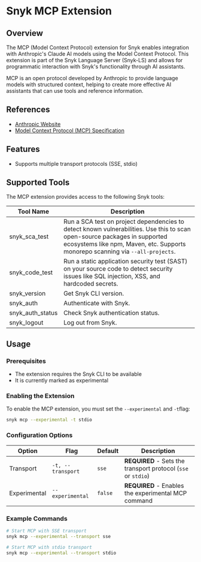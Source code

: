 # Snyk MCP Extension

## Overview

The MCP (Model Context Protocol) extension for Snyk enables integration with Anthropic's Claude AI models using the Model Context Protocol. This extension is part of the Snyk Language Server (Snyk-LS) and allows for programmatic interaction with Snyk's functionality through AI assistants.

MCP is an open protocol developed by Anthropic to provide language models with structured context, helping to create more effective AI assistants that can use tools and reference information.

## References

- [Anthropic Website](https://www.anthropic.com/)
- [Model Context Protocol (MCP) Specification](https://docs.anthropic.com/claude/docs/model-context-protocol-mcp)

## Features

- Supports multiple transport protocols (SSE, stdio)

## Supported Tools

The MCP extension provides access to the following Snyk tools:

| Tool Name | Description |
|-----------|-------------|
| snyk_sca_test | Run a SCA test on project dependencies to detect known vulnerabilities. Use this to scan open-source packages in supported ecosystems like npm, Maven, etc. Supports monorepo scanning via `--all-projects`. |
| snyk_code_test | Run a static application security test (SAST) on your source code to detect security issues like SQL injection, XSS, and hardcoded secrets. |
| snyk_version | Get Snyk CLI version. |
| snyk_auth | Authenticate with Snyk. |
| snyk_auth_status | Check Snyk authentication status. |
| snyk_logout | Log out from Snyk. |

## Usage

### Prerequisites

- The extension requires the Snyk CLI to be available
- It is currently marked as experimental

### Enabling the Extension

To enable the MCP extension, you must set the `--experimental` and `-t`flag:

```bash
snyk mcp --experimental -t stdio
```

### Configuration Options

| Option | Flag | Default | Description |
|--------|------|---------|-------------|
| Transport | `-t, --transport` | `sse` | **REQUIRED** - Sets the transport protocol (`sse` or `stdio`) |
| Experimental | `--experimental` | `false` | **REQUIRED** - Enables the experimental MCP command |

### Example Commands

```bash
# Start MCP with SSE transport
snyk mcp --experimental --transport sse

# Start MCP with stdio transport
snyk mcp --experimental --transport stdio
```
